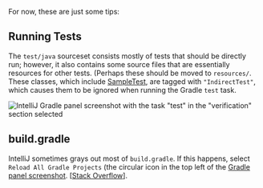 For now, these are just some tips:

## Running Tests

The `test/java` sourceset consists mostly of tests that should be directly run; however, 
it also contains some source files that are essentially resources for other tests. (Perhaps
these should be moved to `resources/`. These classes, which include [SampleTest](src/test/java/com/spertus/jacquard/junittester/SampleTest.java),
are tagged with `"IndirectTest"`, which causes them to be ignored when running the Gradle `test` task.

![IntelliJ Gradle panel screenshot with the task "test" in the "verification" section 
selected](https://github.com/espertus/jacquard/assets/661056/5f33dcb0-76ab-4e4e-80e5-bf344c7a0ab9)


## build.gradle
IntelliJ sometimes grays out most of `build.gradle`. If this happens, select `Reload All Gradle Projects` (the circular icon in the top left
of the [Gradle panel screenshot](https://github.com/espertus/jacquard/assets/661056/5f33dcb0-76ab-4e4e-80e5-bf344c7a0ab9).
[[Stack Overflow](https://stackoverflow.com/a/60207549/631051)].
